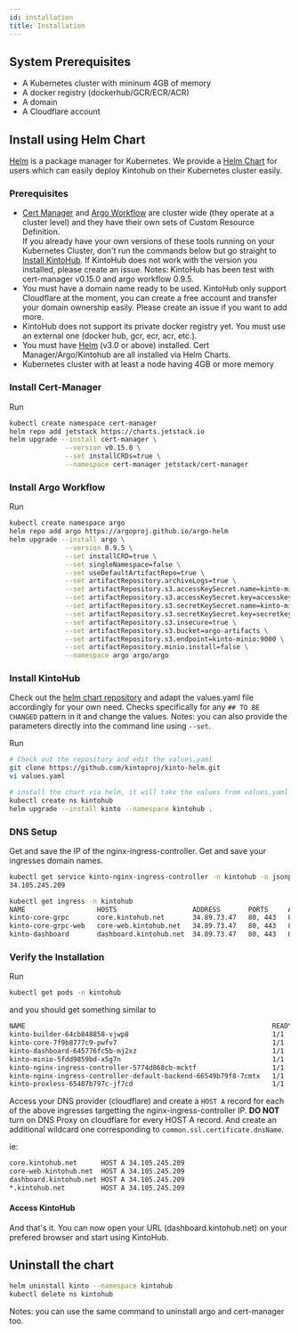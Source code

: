 ```yaml
---
id: installation
title: Installation
---
```


## System Prerequisites

- A Kubernetes cluster with mininum 4GB of memory
- A docker registry (dockerhub/GCR/ECR/ACR)
- A domain
- A Cloudflare account


## Install using Helm Chart

[Helm](https://helm.sh/) is a package manager for Kubernetes. We provide a [Helm Chart](https://github.com/kintoproj/kinto-helm) for users which can easily deploy Kintohub on their Kubernetes cluster easily.

### Prerequisites

- [Cert Manager](https://cert-manager.io/docs/) and [Argo Workflow](https://github.com/argoproj/argo-workflows) are cluster wide (they operate at a cluster level) and they have their own sets of Custom Resource Definition.  
  If you already have your own versions of these tools running on your Kubernetes Cluster, don't run the commands below but go straight to [Install KintoHub](#install-kintohub). If KintoHub does not work with the version you installed, please create an issue.
  Notes: KintoHub has been test with cert-manager v0.15.0 and argo workflow 0.9.5.
- You must have a domain name ready to be used. KintoHub only support Cloudflare at the moment, you can create a free account and transfer your domain ownership easily. Please create an issue if you want to add more.
- KintoHub does not support its private docker registry yet. You must use an external one (docker hub, gcr, ecr, acr, etc.).
- You must have [Helm](https://helm.sh/) (v3.0 or above) installed. Cert Manager/Argo/Kintohub are all installed via Helm Charts.
- Kubernetes cluster with at least a node having 4GB or more memory

### Install Cert-Manager

Run

```sh
kubectl create namespace cert-manager
helm repo add jetstack https://charts.jetstack.io
helm upgrade --install cert-manager \
              --version v0.15.0 \
              --set installCRDs=true \
              --namespace cert-manager jetstack/cert-manager
```

### Install Argo Workflow

Run

```sh
kubectl create namespace argo
helm repo add argo https://argoproj.github.io/argo-helm
helm upgrade --install argo \
              --version 0.9.5 \
              --set installCRD=true \
              --set singleNamespace=false \
              --set useDefaultArtifactRepo=true \
              --set artifactRepository.archiveLogs=true \
              --set artifactRepository.s3.accessKeySecret.name=kinto-minio \
              --set artifactRepository.s3.accessKeySecret.key=accesskey \
              --set artifactRepository.s3.secretKeySecret.name=kinto-minio \
              --set artifactRepository.s3.secretKeySecret.key=secretkey \
              --set artifactRepository.s3.insecure=true \
              --set artifactRepository.s3.bucket=argo-artifacts \
              --set artifactRepository.s3.endpoint=kinto-minio:9000 \
              --set artifactRepository.minio.install=false \
              --namespace argo argo/argo
```

### Install KintoHub

Check out the [helm chart repository](https://github.com/kintoproj/kinto-helm) and adapt the values.yaml file accordingly for your own need.
Checks specifically for any `## TO BE CHANGED` pattern in it and change the values.
Notes: you can also provide the parameters directly into the command line using `--set`.

Run

```sh
# Check out the repository and edit the values.yaml
git clone https://github.com/kintoproj/kinto-helm.git
vi values.yaml

# install the chart via helm, it will take the values from values.yaml automatically
kubectl create ns kintohub
helm upgrade --install kinto --namespace kintohub .
```

### DNS Setup

Get and save the IP of the nginx-ingress-controller.
Get and save your ingresses domain names.

```sh
kubectl get service kinto-nginx-ingress-controller -n kintohub -o jsonpath="{.status.loadBalancer.ingress[0].ip}"
34.105.245.209

kubectl get ingress -n kintohub
NAME                  HOSTS                   ADDRESS       PORTS     AGE
kinto-core-grpc       core.kintohub.net       34.89.73.47   80, 443   8m38s
kinto-core-grpc-web   core-web.kintohub.net   34.89.73.47   80, 443   8m38s
kinto-dashboard       dashboard.kintohub.net  34.89.73.47   80, 443   8m38s
```

### Verify the Installation

Run

```sh
kubectl get pods -n kintohub
```

and you should get something similar to

```sh
NAME                                                              READY   STATUS    RESTARTS   AGE
kinto-builder-64cb848858-vjwp8                                    1/1     Running   0          56s
kinto-core-7f9b8777c9-pwfv7                                       1/1     Running   0          56s
kinto-dashboard-645776fc5b-mj2xz                                  1/1     Running   0          56s
kinto-minio-5fdd9859bd-x5g7n                                      1/1     Running   0          56s
kinto-nginx-ingress-controller-5774d868cb-mcktf                   1/1     Running   0          56s
kinto-nginx-ingress-controller-default-backend-66549b79f8-7cmtx   1/1     Running   0          56s
kinto-proxless-65487b797c-jf7cd                                   1/1     Running   0          56s
```

Access your DNS provider (cloudflare) and create a `HOST A` record for each of the above ingresses targetting the nginx-ingress-controller IP.
**DO NOT** turn on DNS Proxy on cloudflare for every HOST A record.
And create an additional wildcard one corresponding to `common.ssl.certificate.dnsName`.

ie:

```txt
core.kintohub.net      HOST A 34.105.245.209
core-web.kintohub.net  HOST A 34.105.245.209
dashboard.kintohub.net HOST A 34.105.245.209
*.kintohub.net         HOST A 34.105.245.209
```

#### Access KintoHub

And that's it.
You can now open your URL (dashboard.kintohub.net) on your prefered browser and start using KintoHub.

## Uninstall the chart

```sh
helm uninstall kinto --namespace kintohub
kubectl delete ns kintohub
```

Notes: you can use the same command to uninstall argo and cert-manager too.